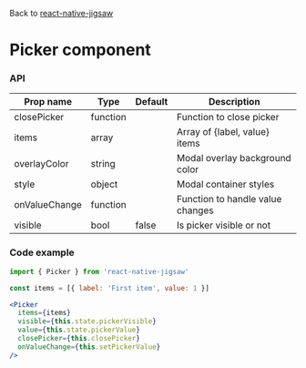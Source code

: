 Back to [react-native-jigsaw](../../README.md)

Picker component
================
### API
Prop name         | Type      | Default | Description
----------------- | --------- | ------- | ------------------
closePicker       | function  |         | Function to close picker
items             | array     |         | Array of {label, value} items
overlayColor      | string    |         | Modal overlay background color
style             | object    |         | Modal container styles
onValueChange     | function  |         | Function to handle value changes
visible           | bool      | false   | Is picker visible or not

### Code example

```jsx
import { Picker } from 'react-native-jigsaw'

const items = [{ label: 'First item', value: 1 }]

<Picker
  items={items}
  visible={this.state.pickerVisible}
  value={this.state.pickerValue}
  closePicker={this.closePicker}
  onValueChange={this.setPickerValue}
/>
```
